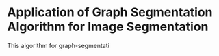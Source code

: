 # Application of Graph Segmentation Algorithm for Image Segmentation

This algorithm for graph-segmentati